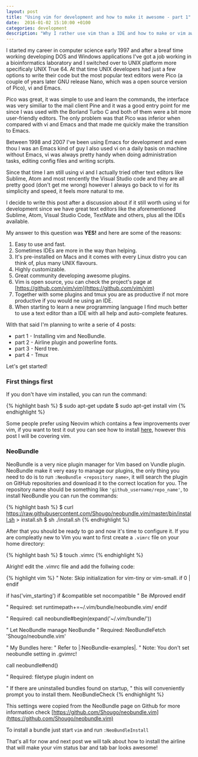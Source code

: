 ```yaml
---
layout: post
title: "Using vim for development and how to make it awesome - part 1"
date:  2016-01-02 15:10:00 +0100
categories: development
description: "Why I rather use vim than a IDE and how to make or vim awesome"
---
```


I started my career in computer science early 1997 and after a breaf time working developing DOS and Windows applications
I've got a job working in a bioinformatics laboratory and I switched over to UNIX platform more specificaly UNIX True 64.
At that time UNIX developers had just a few options to write their code but the most popular text editors were Pico (a couple
of years later GNU release Nano, which was a open source version of Pico), vi and Emacs.

Pico was great, it was simple to use and learn the commands, the interface was very similiar to the mail client Pine and it was a good
entry point for me since I was used with the Borland Turbo C and both of them were a bit more user-friendly editors. The only problem
was that Pico was inferior when compared with vi and Emacs and that made me quickly make the transition to Emacs.

Between 1998 and 2007 I've been using Emacs for development and even thou I was an Emacs kind of guy I also used vi on a daily
basis on machine without Emacs, vi was always pretty handy when doing administration tasks, editing config files and writing scripts.

Since that time I am still using vi and I actually tried other text editors like Sublime, Atom and most rencently the Visual Studio code
and they are all pretty good (don't get me wrong) however I always go back to vi for its simplicity and speed, it feels more natural to me.

I decide to write this post after a discussion about if it still worth using vi for development since we have great text editors
like the aforementioned Sublime, Atom, Visual Studio Code, TextMate and others, plus all the IDEs available.

My answer to this question was **YES!** and here are some of the reasons:

1. Easy to use and fast.
2. Sometimes IDEs are more in the way than helping.
3. It's pre-installed on Macs and it comes with every Linux distro you can think of, plus many UNIX flavours.
4. Highly customizable.
5. Great community developing awesome plugins.
6. Vim is open source, you can check the project's page at [https://github.com/vim/vim](https://github.com/vim/vim)
7. Together with some plugins and tmux you are as productive if not more productive if you would ne using an IDE.
8. When starting to learn a new programming language I find much better to use a text editor than a IDE with all help and auto-complete features.

With that said I'm planning to write a serie of 4 posts:

* part 1 - Installing vim and NeoBundle.
* part 2 - Airline plugin and powerline fonts.
* part 3 - Nerd tree.
* part 4 - Tmux

Let's get started!

### First things first
If you don't have vim installed, you can run the command:

{% highlight bash %}
$ sudo apt-get update
$ sudo apt-get install vim
{% endhighlight %}

Some people prefer using Neovim which contains a few improvements over vim, if you want to test it out you can see how to install
[here](https://github.com/neovim/neovim/wiki/Installing-Neovim), however this post I will be covering vim.


### NeoBundle

NeoBundle is a very nice plugin manager for Vim based on Vundle plugin. NeoBundle make it very easy to manage our plugins, the
only thing you need to do is to run `:NeoBundle <repository name>`, it will search the plugin on GitHub repositories and download it
to the correct location for you. The repository name should be something like `'github_username/repo_name'`, to install
NeoBundle you can run the commands:

{% highlight bash %}
$ curl https://raw.githubusercontent.com/Shougo/neobundle.vim/master/bin/install.sh > install.sh
$ sh ./install.sh
{% endhighlight %}

After that you should be ready to go and now it's time to configure it. If you are compleatly new to Vim you want to
first create a `.vimrc` file on your home directory:

{% highlight bash %}
$ touch .vimrc
{% endhighlight %}

Alright! edit the .vimrc file and add the follwing code:

{% highlight vim %}
" Note: Skip initialization for vim-tiny or vim-small.
 if 0 | endif

 if has('vim_starting')
   if &compatible
     set nocompatible               " Be iMproved
   endif

   " Required:
   set runtimepath+=~/.vim/bundle/neobundle.vim/
 endif

 " Required:
 call neobundle#begin(expand('~/.vim/bundle/'))

 " Let NeoBundle manage NeoBundle
 " Required:
 NeoBundleFetch 'Shougo/neobundle.vim'

 " My Bundles here:
 " Refer to |:NeoBundle-examples|.
 " Note: You don't set neobundle setting in .gvimrc!

 call neobundle#end()

 " Required:
 filetype plugin indent on

 " If there are uninstalled bundles found on startup,
 " this will conveniently prompt you to install them.
 NeoBundleCheck
{% endhighlight %}

This settings were copied from the NeoBundle page on Github for more information
check [https://github.com/Shougo/neobundle.vim](https://github.com/Shougo/neobundle.vim)

To install a bundle just start `vim` and run `:NeoBundleInstall`

That's all for now and next post we will talk about how to install the airline that will make your vim status bar and tab bar
looks awesome!
